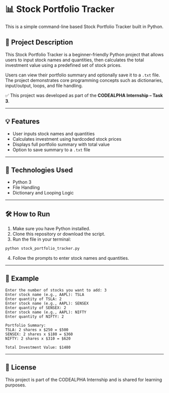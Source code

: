 # 📊 Stock Portfolio Tracker

This is a simple command-line based Stock Portfolio Tracker built in Python.

## 📘 Project Description

This Stock Portfolio Tracker is a beginner-friendly Python project that allows users to input stock names and quantities, then calculates the total investment value using a predefined set of stock prices.

Users can view their portfolio summary and optionally save it to a `.txt` file. The project demonstrates core programming concepts such as dictionaries, input/output, loops, and file handling.

✅ This project was developed as part of the **CODEALPHA Internship – Task 3**.

---

## 💡 Features

- User inputs stock names and quantities
- Calculates investment using hardcoded stock prices
- Displays full portfolio summary with total value
- Option to save summary to a `.txt` file

---

## 📌 Technologies Used

- Python 3
- File Handling
- Dictionary and Looping Logic

---

## 🛠️ How to Run

1. Make sure you have Python installed.
2. Clone this repository or download the script.
3. Run the file in your terminal:

```bash
python stock_portfolio_tracker.py
```

4. Follow the prompts to enter stock names and quantities.

---

## 📂 Example

```
Enter the number of stocks you want to add: 3
Enter stock name (e.g., AAPL): TSLA
Enter quantity of TSLA: 2
Enter stock name (e.g., AAPL): SENSEX
Enter quantity of SENSEX: 2
Enter stock name (e.g., AAPL): NIFTY
Enter quantity of NIFTY: 2

Portfolio Summary:
TSLA: 2 shares x $250 = $500
SENSEX: 2 shares x $180 = $360
NIFTY: 2 shares x $310 = $620

Total Investment Value: $1480
```

---

## 📄 License

This project is part of the CODEALPHA Internship and is shared for learning purposes.
